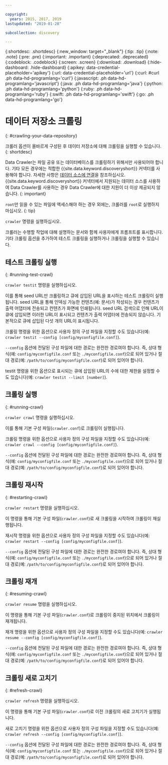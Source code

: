 ```yaml
---

copyright:
  years: 2015, 2017, 2019
lastupdated: "2019-01-28"

subcollection: discovery

---
```


{:shortdesc: .shortdesc}
{:new_window: target="_blank"}
{:tip: .tip}
{:note: .note}
{:pre: .pre}
{:important: .important}
{:deprecated: .deprecated}
{:codeblock: .codeblock}
{:screen: .screen}
{:download: .download}
{:hide-dashboard: .hide-dashboard}
{:apikey: data-credential-placeholder='apikey'} 
{:url: data-credential-placeholder='url'}
{:curl: #curl .ph data-hd-programlang='curl'}
{:javascript: .ph data-hd-programlang='javascript'}
{:java: .ph data-hd-programlang='java'}
{:python: .ph data-hd-programlang='python'}
{:ruby: .ph data-hd-programlang='ruby'}
{:swift: .ph data-hd-programlang='swift'}
{:go: .ph data-hd-programlang='go'}

# 데이터 저장소 크롤링
{: #crawling-your-data-repository}

크롤러 옵션이 올바르게 구성된 후 데이터 저장소에 대해 크롤링을 실행할 수 있습니다.
{: shortdesc}

Data Crawler는 파일 공유 또는 데이터베이스를 크롤링하기 위해서만 사용되어야 합니다. 기타 모든 경우에는 적합한 {{site.data.keyword.discoveryshort}} 커넥터를 사용해야 합니다. 자세한 사항은 [데이터 소스에 연결](/docs/services/discovery?topic=discovery-sources#sources)을 참조하십시오. {{site.data.keyword.discoveryshort}} 커넥터에서 지원되는 데이터 소스를 사용하여 Data Crawler를 사용하는 경우 Data Crawler에 대한 지원이 더 이상 제공되지 않습니다.
{: important}

`root`만 읽을 수 있는 파일에 액세스해야 하는 경우 외에는, 크롤러를 `root`로 실행하지 마십시오.
{: tip}

`crawler` 명령을 실행하십시오.

크롤러는 수행할 작업에 대해 설명하는 문서와 함께 사용자에게 프롬프트를 표시합니다. 기타 크롤링 옵션을 추가하여 테스트 크롤링을 실행하거나 크롤링을 실행할 수 있습니다.

## 테스트 크롤링 실행
{: #running-test-crawl}

`crawler testit` 명령을 실행하십시오.

이를 통해 seed URL만 크롤링하고 큐에 삽입된 URL을 표시하는 테스트 크롤링이 실행됩니다. seed URL을 통해 인덱싱 가능한 컨텐츠(예: 문서)가 작성되는 경우 컨텐츠가 출력 어댑터에 전송되고 컨텐츠가 화면에 인쇄됩니다. seed URL 검색으로 인해 URL이 큐에 삽입되면 이러한 URL이 표시되고 컨텐츠가 출력 어댑터에 전송되지 않습니다. 기본적으로 큐에 삽입된 다섯 개의 URL이 표시됩니다.

크롤링 명령을 위한 옵션으로 사용자 정의 구성 파일을 지정할 수도 있습니다(예: `crawler testit --config [config/myconfigfile.conf]`).

`--config` 옵션에 전달된 구성 파일에 대한 경로는 완전한 경로여야 합니다. 즉, 상대 형식(예: `config/myconfigfile.conf` 또는 `./myconfigfile.conf`)으로 되어 있거나 절대 경로(예: `/path/to/config/myconfigfile.conf`)로 되어 있어야 합니다.

testit 명령을 위한 옵션으로 표시되는 큐에 삽입된 URL의 수에 대한 제한을 설정할 수도 있습니다(예: `crawler testit --limit [number]`).

## 크롤링 실행
{: #running-crawl}

`crawler crawl` 명령을 실행하십시오.

이를 통해 기본 구성 파일(`crawler.conf`)로 크롤링이 실행됩니다.

크롤링 명령을 위한 옵션으로 사용자 정의 구성 파일을 지정할 수도 있습니다(예: `crawler crawl --config [config/myconfigfile.conf]`).

`--config` 옵션에 전달된 구성 파일에 대한 경로는 완전한 경로여야 합니다. 즉, 상대 형식(예: `config/myconfigfile.conf` 또는 `./myconfigfile.conf`)으로 되어 있거나 절대 경로(예: `/path/to/config/myconfigfile.conf`)로 되어 있어야 합니다.

## 크롤링 재시작
{: #restarting-crawl}

`crawler restart` 명령을 실행하십시오.

이 명령을 통해 기본 구성 파일(`crawler.conf`)로 새 크롤링을 시작하여 크롤링이 재실행됩니다.

재시작 명령을 위한 옵션으로 사용자 정의 구성 파일을 지정할 수도 있습니다(예: `crawler restart --config [config/myconfigfile.conf]`).

`--config` 옵션에 전달된 구성 파일에 대한 경로는 완전한 경로여야 합니다. 즉, 상대 형식(예: `config/myconfigfile.conf` 또는 `./myconfigfile.conf`)으로 되어 있거나 절대 경로(예: `/path/to/config/myconfigfile.conf`)로 되어 있어야 합니다.

## 크롤링 재개
{: #resuming-crawl}

`crawler resume` 명령을 실행하십시오.

이 명령을 통해 기본 구성 파일(`crawler.conf`)로 크롤링이 중지된 위치에서 크롤링이 재개됩니다.

재개 명령을 위한 옵션으로 사용자 정의 구성 파일을 지정할 수도 있습니다(예: `crawler resume --config [config/myconfigfile.conf]`).

`--config` 옵션에 전달된 구성 파일에 대한 경로는 완전한 경로여야 합니다. 즉, 상대 형식(예: `config/myconfigfile.conf` 또는 `./myconfigfile.conf`)으로 되어 있거나 절대 경로(예: `/path/to/config/myconfigfile.conf`)로 되어 있어야 합니다.

## 크롤링 새로 고치기
{: #refresh-crawl}

`crawler refresh` 명령을 실행하십시오.

이 명령을 통해 기본 구성 파일(`crawler.conf`)로 이전 크롤링의 새로 고치기가 실행됩니다.

새로 고치기 명령을 위한 옵션으로 사용자 정의 구성 파일을 지정할 수도 있습니다(예: `crawler refresh --config [config/myconfigfile.conf]`).

`--config` 옵션에 전달된 구성 파일에 대한 경로는 완전한 경로여야 합니다. 즉, 상대 형식(예: `config/myconfigfile.conf` 또는 `./myconfigfile.conf`)으로 되어 있거나 절대 경로(예: `/path/to/config/myconfigfile.conf`)로 되어 있어야 합니다.
